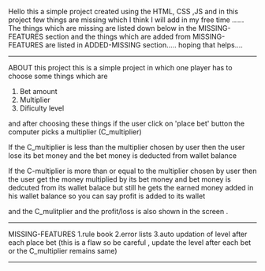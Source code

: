 Hello this a simple project created using the HTML, CSS ,JS and in this project few things are missing which I think I will add in my free time ......
The things which are missing are listed down below in the MISSING-FEATURES section and the things which are added from MISSING-FEATURES  are listed in ADDED-MISSING section..... hoping that helps....

-----------------------------------------------------------------------------------------------------------------------------------------------------------------------
ABOUT this project 
this is a simple project in which one player has to choose some things which are 
1. Bet amount
2. Multiplier
3. Dificulty level

and after choosing these things if the user click on 'place bet' button the computer picks a multiplier (C_multiplier) 

If the C_multiplier is less than the multiplier chosen by user then the user lose its bet money and the bet money is deducted from wallet balance


If the C-multiplier is more than or equal to  the multiplier chosen by user then the user get the money multiplied by its bet money and bet money is dedcuted from its wallet balace but still he gets the earned money added in his wallet balance so you can say profit is added to its wallet 

and the C_mulitplier and the profit/loss is also shown in the screen .

-----------------------------------------------------------------------------------------------------------------------------------------------------------------------

MISSING-FEATURES
1.rule book 
2.error lists 
3.auto updation of level after each place bet (this is a flaw so be careful , update the level after each bet or the C_multiplier remains same)


-----------------------------------------------------------------------------------------------------------------------------------------------------------------------
